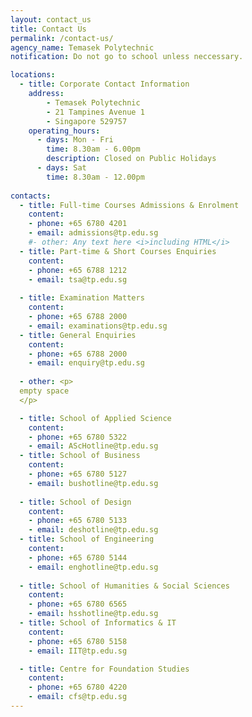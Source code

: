 ```yaml
---
layout: contact_us
title: Contact Us
permalink: /contact-us/
agency_name: Temasek Polytechnic
notification: Do not go to school unless neccessary.

locations:
  - title: Corporate Contact Information
    address:
        - Temasek Polytechnic
        - 21 Tampines Avenue 1
        - Singapore 529757
    operating_hours:
      - days: Mon - Fri
        time: 8.30am - 6.00pm
        description: Closed on Public Holidays
      - days: Sat
        time: 8.30am - 12.00pm
  
contacts:
  - title: Full-time Courses Admissions & Enrolment
    content:
    - phone: +65 6780 4201
    - email: admissions@tp.edu.sg
    #- other: Any text here <i>including HTML</i>
  - title: Part-time & Short Courses Enquiries
    content:
    - phone: +65 6788 1212
    - email: tsa@tp.edu.sg
  
  - title: Examination Matters
    content:
    - phone: +65 6788 2000
    - email: examinations@tp.edu.sg
  - title: General Enquiries
    content:
    - phone: +65 6788 2000
    - email: enquiry@tp.edu.sg
  
  - other: <p>
  empty space
  </p>

  - title: School of Applied Science
    content:
    - phone: +65 6780 5322
    - email: AScHotline@tp.edu.sg
  - title: School of Business
    content:
    - phone: +65 6780 5127
    - email: bushotline@tp.edu.sg
  
  - title: School of Design
    content:
    - phone: +65 6780 5133
    - email: deshotline@tp.edu.sg
  - title: School of Engineering
    content:
    - phone: +65 6780 5144
    - email: enghotline@tp.edu.sg
  
  - title: School of Humanities & Social Sciences
    content:
    - phone: +65 6780 6565
    - email: hsshotline@tp.edu.sg
  - title: School of Informatics & IT
    content:
    - phone: +65 6780 5158
    - email: IIT@tp.edu.sg

  - title: Centre for Foundation Studies
    content:
    - phone: +65 6780 4220
    - email: cfs@tp.edu.sg
---
```

